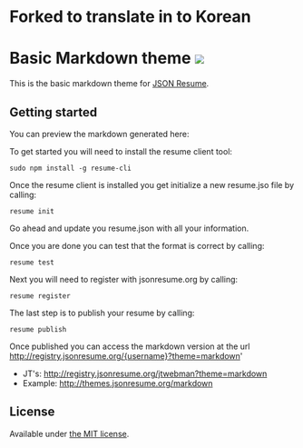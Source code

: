 # Forked to translate in to Korean

# Basic Markdown theme [![](https://badge.fury.io/js/jsonresume-theme-markdown.png)](https://www.npmjs.com/package/jsonresume-theme-markdown)

This is the basic markdown theme for [JSON Resume](http://jsonresume.org/).

## Getting started

You can preview the markdown generated here:

To get started you will need to install the resume client tool:

```
sudo npm install -g resume-cli
```

Once the resume client is installed you get initialize a new resume.jso file by calling:

```
resume init
```

Go ahead and update you resume.json with all your information.

Once you are done you can test that the format is correct by calling:

```
resume test
```

Next you will need to register with jsonresume.org by calling:

```
resume register
```

The last step is to publish your resume by calling:

```
resume publish
```

Once published you can access the markdown version at the url http://registry.jsonresume.org/{username}?theme=markdown'

* JT's: http://registry.jsonresume.org/jtwebman?theme=markdown
* Example: http://themes.jsonresume.org/markdown


## License

Available under [the MIT license](http://mths.be/mit).
